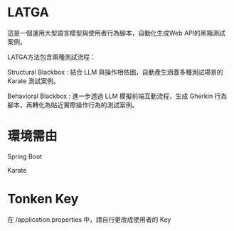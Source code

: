 # LATGA

這是一個運用大型語言模型與使用者行為腳本，自動化生成Web API的黑箱測試案例。

LATGA方法包含兩種測試流程：

Structural Blackbox : 結合 LLM 與操作相依圖，自動產生涵蓋多種測試場景的 Karate 測試案例。

Behavioral Blackbox : 進一步透過 LLM 模擬前端互動流程，生成 Gherkin 行為腳本，再轉化為貼近實際操作行為的測試案例。


# 環境需由

Spring Boot

Karate

# Tonken Key

在 /application.properties 中，請自行更改成使用者的 Key
